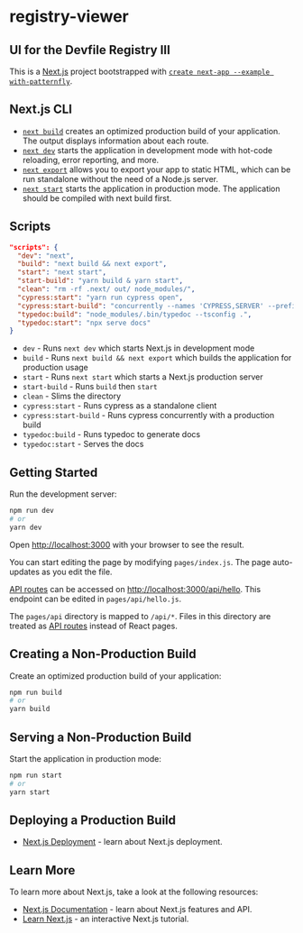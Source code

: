 # registry-viewer
## UI for the Devfile Registry III

This is a [Next.js](https://nextjs.org/) project bootstrapped with [`create next-app --example with-patternfly`](https://github.com/vercel/next.js/tree/canary/examples/with-patternfly).

## Next.js CLI

- [`next build`](https://nextjs.org/docs/api-reference/cli#build) creates an optimized production build of your application. The output displays information about each route.
- [`next dev`](https://nextjs.org/docs/api-reference/cli#development) starts the application in development mode with hot-code reloading, error reporting, and more.
- [`next export`](https://nextjs.org/docs/advanced-features/static-html-export) allows you to export your app to static HTML, which can be run standalone without the need of a Node.js server.
- [`next start`](https://nextjs.org/docs/api-reference/cli#production) starts the application in production mode. The application should be compiled with next build first.

## Scripts

```json
"scripts": {
  "dev": "next",
  "build": "next build && next export",
  "start": "next start",
  "start-build": "yarn build & yarn start",
  "clean": "rm -rf .next/ out/ node_modules/",
  "cypress:start": "yarn run cypress open",
  "cypress:start-build": "concurrently --names 'CYPRESS,SERVER' --prefix-colors 'yellow,blue' \"yarn cypress:start\" \"yarn start-build\"",
  "typedoc:build": "node_modules/.bin/typedoc --tsconfig .",
  "typedoc:start": "npx serve docs"
}
```

- `dev` - Runs `next dev` which starts Next.js in development mode
- `build` - Runs `next build && next export` which builds the application for production usage
- `start` - Runs `next start` which starts a Next.js production server
- `start-build` - Runs `build` then `start`
- `clean` - Slims the directory
- `cypress:start` - Runs cypress as a standalone client
- `cypress:start-build` - Runs cypress concurrently with a production build
- `typedoc:build` - Runs typedoc to generate docs
- `typedoc:start` - Serves the docs

## Getting Started

Run the development server:

```bash
npm run dev
# or
yarn dev
```

Open [http://localhost:3000](http://localhost:3000) with your browser to see the result.

You can start editing the page by modifying `pages/index.js`. The page auto-updates as you edit the file.

[API routes](https://nextjs.org/docs/api-routes/introduction) can be accessed on [http://localhost:3000/api/hello](http://localhost:3000/api/hello). This endpoint can be edited in `pages/api/hello.js`.

The `pages/api` directory is mapped to `/api/*`. Files in this directory are treated as [API routes](https://nextjs.org/docs/api-routes/introduction) instead of React pages.

## Creating a Non-Production Build

Create an optimized production build of your application:

```bash
npm run build
# or
yarn build
```

## Serving a Non-Production Build

Start the application in production mode:

```bash
npm run start
# or
yarn start
```

## Deploying a Production Build

- [Next.js Deployment](https://nextjs.org/docs/deployment) - learn about Next.js deployment.

## Learn More

To learn more about Next.js, take a look at the following resources:

- [Next.js Documentation](https://nextjs.org/docs) - learn about Next.js features and API.
- [Learn Next.js](https://nextjs.org/learn) - an interactive Next.js tutorial.
